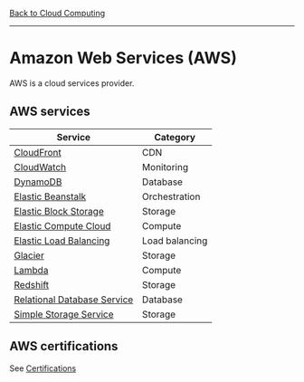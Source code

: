 [Back to Cloud Computing](../README.md)

---

# Amazon Web Services (AWS)

AWS is a cloud services provider.

## AWS services

| Service | Category |
| ------- | -------- |
| [CloudFront](services/cloudfront.md) | CDN |
| [CloudWatch](services/cloudwatch.md) | Monitoring |
| [DynamoDB](services/dynamodb.md) | Database |
| [Elastic Beanstalk](services/elastic-beanstalk.md) | Orchestration |
| [Elastic Block Storage](services/ebs.md) | Storage |
| [Elastic Compute Cloud](services/ec2.md) | Compute |
| [Elastic Load Balancing](services/elb.md) | Load balancing |
| [Glacier](services/glacier.md) | Storage |
| [Lambda](services/lambda.md) | Compute |
| [Redshift](services/redshift.md) | Storage |
| [Relational Database Service](services/rds.md) | Database |
| [Simple Storage Service](services/s3.md) | Storage |

## AWS certifications

See [Certifications](../certs/README.md)
